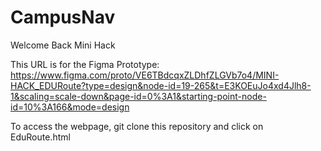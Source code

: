 # CampusNav
Welcome Back Mini Hack

This URL is for the Figma Prototype: https://www.figma.com/proto/VE6TBdcqxZLDhfZLGVb7o4/MINI-HACK_EDURoute?type=design&node-id=19-265&t=E3KOEuJo4xd4Jlh8-1&scaling=scale-down&page-id=0%3A1&starting-point-node-id=10%3A166&mode=design


To access the webpage, git clone this repository and click on EduRoute.html